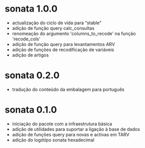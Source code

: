 # sonata 1.0.0
* actualização do ciclo de vida para “stable”
* adição de função query calc_consultas
* renomeação do argumento 'columns_to_recode' na função 'recode_cols'
* adição de função query para levantamentos ARV
* adição de funções de recodificação de variáveis
* adição de artigos

# sonata 0.2.0
* tradução do conteúdo da embalagem para português

# sonata 0.1.0
* iniciação do pacote com a infraestrutura básica
* adição de utilidades para suportar a ligação à base de dados
* adição de funções query para novas e activas em TARV
* adição do logótipo sonata hexadecimal
